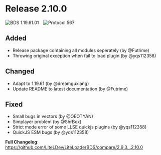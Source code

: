 # Release 2.10.0

![BDS 1.19.61.01](https://img.shields.io/badge/BDS-1.19.61.01-blue?style=for-the-badge)&emsp;![Protocol 567](https://img.shields.io/badge/Protocol-567-orange?style=for-the-badge)

## Added

* Release package containing all modules seperately (by @Futrime)
* Throwing original exception when fail to load plugin (by @yqs112358)

## Changed

* Adapt to 1.19.61 (by @dreamguxiang)
* Update README to latest documentation (by @Futrime)

## Fixed

* Small bugs in vectors (by @OEOTYAN)
* Simplayer problem (by @ShrBox)
* Strict mode error of some LLSE quickjs plugins (by @yqs112358)
* QuickJS ESM bugs (by @yqs112358)


**Full Changelog**: https://github.com/LiteLDev/LiteLoaderBDS/compare/2.9.3...2.10.0
